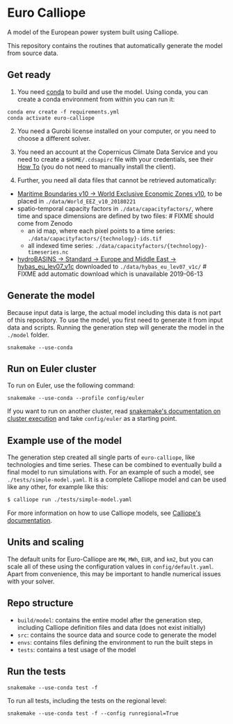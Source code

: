 # Euro Calliope

A model of the European power system built using Calliope.

This repository contains the routines that automatically generate the model from source data.

## Get ready

1. You need [conda](https://conda.io/docs/index.html) to build and use the model. Using conda, you can create a conda environment from within you can run it:

```
conda env create -f requirements.yml
conda activate euro-calliope
```

2. You need a Gurobi license installed on your computer, or you need to choose a different solver.

3. You need an account at the Copernicus Climate Data Service and you need to create a `$HOME/.cdsapirc` file with your credentials, see their [How To](https://cds.climate.copernicus.eu/api-how-to) (you do not need to manually install the client).

4. Further, you need all data files that cannot be retrieved automatically:

* [Maritime Boundaries v10 -> World Exclusive Economic Zones v10](http://www.marineregions.org/downloads.php), to be placed in `./data/World_EEZ_v10_20180221`
* spatio-temporal capacity factors in `./data/capacityfactors/`, where time and space dimensions are defined by two files: # FIXME should come from Zenodo
    * an id map, where each pixel points to a time series: `./data/capacityfactors/{technology}-ids.tif`
    * all indexed time series: `./data/capacityfactors/{technology}-timeseries.nc`
* [hydroBASINS -> Standard -> Europe and Middle East -> hybas_eu_lev07_v1c](https://www.hydrosheds.org/downloads) downloaded to `./data/hybas_eu_lev07_v1c/` # FIXME add automatic download which is unavailable 2019-06-13

## Generate the model

Because input data is large, the actual model including this data is not part of this repository. To use the model, you first need to generate it from input data and scripts. Running the generation step will generate the model in the `./model` folder.

    snakemake --use-conda

## Run on Euler cluster

To run on Euler, use the following command:

    snakemake --use-conda --profile config/euler

If you want to run on another cluster, read [snakemake's documentation on cluster execution](https://snakemake.readthedocs.io/en/stable/executable.html#cluster-execution) and take `config/euler` as a starting point.

## Example use of the model

The generation step created all single parts of `euro-calliope`, like technologies and time series. These can be combined to eventually build a final model to run simulations with. For an example of such a model, see `./tests/simple-model.yaml`. It is a complete Calliope model and can be used like any other, for example like this:

```Bash
$ calliope run ./tests/simple-model.yaml
```

For more information on how to use Calliope models, see [Calliope's documentation](https://www.callio.pe).

## Units and scaling

The default units for Euro-Calliope are `MW`, `MWh`, `EUR`, and `km2`, but you can scale all of these using the configuration values in `config/default.yaml`. Apart from convenience, this may be important to handle numerical issues with your solver.

## Repo structure

* `build/model`: contains the entire model after the generation step, including Calliope definition files and data (does not exist initially)
* `src`: contains the source data and source code to generate the model
* `envs`: contains files defining the environment to run the built steps in
* `tests`: contains a test usage of the model

## Run the tests

    snakemake --use-conda test -f

To run all tests, including the tests on the regional level:

    snakemake --use-conda test -f --config runregional=True
